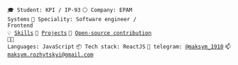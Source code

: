 <code>🎓 Student: KPI / IP-93</code>
<code>⚪ Company: EPAM Systems</code>
<code>👷 Speciality: Software engineer / Frontend</code><br>
<code>💡 [Skills](SKILLS.md)</code>
<code>🧻 [Projects](PROJECTS.md)</code>
<code>👀 [Open-source contribution](CONTRIBUTION.md)</code><br>
<code>🧑‍💻 Languages: JavaScript</code>
<code>📦 Tech stack: ReactJS</code>
<code>💬 telegram: [@maksym_1910](https://t.me/maksym_1910)</code>
<code>📫 [maksym.rozhytskyi@gmail.com](mailto:maksym.rozhytskyi@gmail.com)</code>

